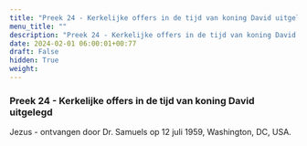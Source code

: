 ```yaml
---
title: "Preek 24 - Kerkelijke offers in de tijd van koning David uitgelegd"
menu_title: ""
description: "Preek 24 - Kerkelijke offers in de tijd van koning David uitgelegd"
date: 2024-02-01 06:00:01+00:77
draft: False
hidden: True
weight:
---
```

### Preek 24 - Kerkelijke offers in de tijd van koning David uitgelegd

Jezus - ontvangen door Dr. Samuels op 12 juli 1959, Washington, DC, USA.
